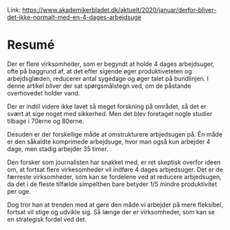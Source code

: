 Link: <https://www.akademikerbladet.dk/aktuelt/2020/januar/derfor-bliver-det-ikke-normalt-med-en-4-dages-arbejdsuge>

# Resumé

Der er flere virksomheder, som er begyndt at holde 4 dages arbejdsuger, ofte på baggrund af, at det efter sigende øger produktiveteten og arbejdsglæden, reducerer antal sygedage og øger talet på bundlinjen. I denne artikel bliver der sat spørgsmålstegn ved, om de påstande overhovedet holder vand.

Der er indtil videre ikke lavet så meget forskning på området, så det er svært at sige noget med sikkerhed. Men det blev foretaget nogle studier tilbage i 70erne og 80erne.

Desuden er der forskellige måde at omstrukturere arbjedsugen på. Én måde er den såkaldte komprimede arbejdsuge, hvor man også kun arbejder 4 dage, men stadig arbejder 35 timer.

Den forsker som journalisten har snakket med, er ret skeptisk overfor ideen om, at fortsat flere virkesomheder vil indføre 4 dages arbjedsuger. Det er de færreste virksomheder, som kan se fordelene ved at reducere arbjedsugen, da det i de fleste tilfælde simpelthen bare betyder 1/5 mindre produktivitet per uge.

Dog tror han at trenden med at gøre den måde vi arbejder på mere fleksibel, fortsat vil stige og udvikle sig. Så længe der er virksomheder, som kan se en strategisk fordel ved det.

